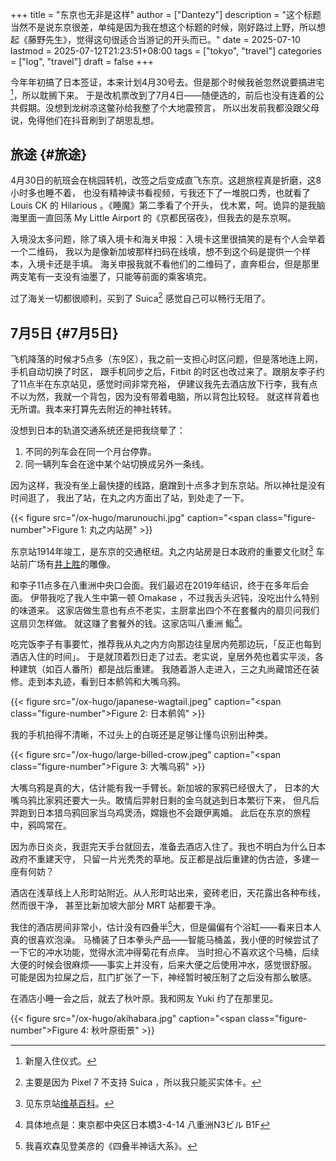 +++
title = "东京也无非是这样"
author = ["Dantezy"]
description = "这个标题当然不是说东京很差，单纯是因为我在想这个标题的时候，刚好路过上野，所以想起《藤野先生》，觉得这句很适合当游记的开头而已。"
date = 2025-07-10
lastmod = 2025-07-12T21:23:51+08:00
tags = ["tokyo", "travel"]
categories = ["log", "travel"]
draft = false
+++

今年年初搞了日本签证，本来计划4月30号去。但是那个时候我爸忽然说要搞进宅[^fn:1]，所以耽搁下来。
于是改机票改到了7月4日——随便选的，前后也没有连着的公共假期。没想到龙树凉这鳖孙给我整了个大地震预言，
所以出发前我都没跟父母说，免得他们在抖音刷到了胡思乱想。


## 旅途 {#旅途}

4月30日的航班会在桃园转机，改签之后变成直飞东京。这趟旅程真是折磨，这8小时多也睡不着，
也没有精神读书看视频，亏我还下了一堆脱口秀，也就看了 Louis CK 的 Hilarious 。《睡魔》第二季看了个开头，
伐木累，呵。诡异的是我脑海里面一直回荡 My Little Airport 的《京都民宿夜》，但我去的是东京啊。

入境没太多问题，除了填入境卡和海关申报：入境卡这里很搞笑的是有个人会举着一个二维码，
我以为是像新加坡那样扫码在线填，想不到这个码是提供一个样本，入境卡还是手填。
海关申报我就不看他们的二维码了，直奔柜台，但是那里两支笔有一支没有油墨了，只能等前面的乘客填完。

过了海关一切都很顺利，买到了 Suica[^fn:2] 感觉自己可以畅行无阻了。


## 7月5日 {#7月5日}

飞机降落的时候才5点多（东9区），我之前一支担心时区问题，但是落地连上网，手机自动切换了时区，
跟手机同步之后，Fitbit 的时区也改过来了。跟朋友李子约了11点半在东京站见，感觉时间非常充裕，
伊建议我先去酒店放下行李，我有点不以为然，我就一个背包，因为没有带着电脑，所以背包比较轻。
就这样背着也无所谓。我本来打算先去附近的神社转转。

没想到日本的轨道交通系统还是把我绕晕了：

1.  不同的列车会在同一个月台停靠。
2.  同一辆列车会在途中某个站切换成另外一条线。

因为这样，我没有坐上最快捷的线路，磨蹭到十点多才到东京站。所以神社是没有时间逛了，
我出了站，在丸之内方面出了站，到处走了一下。

{{< figure src="/ox-hugo/marunouchi.jpg" caption="<span class=\"figure-number\">Figure 1: </span>丸之内站房" >}}

东京站1914年竣工，是东京的交通枢纽。丸之内站房是日本政府的重要文化财[^fn:3]
车站前广场有[井上胜](https://zh.wikipedia.org/wiki/%E4%BA%95%E4%B8%8A%E8%83%9C)的雕像。

和李子11点多在八重洲中央口会面。我们最迟在2019年结识，终于在多年后会面。
伊带我吃了我人生中第一顿 Omakase ，不过我舌头迟钝，没吃出什么特别的味道来。
这家店做生意也有点不老实，主厨拿出四个不在套餐内的扇贝问我们这扇贝怎样做。
就这赚了套餐外的钱。这家店叫八重洲 鮨[^fn:4]。

吃完饭李子有事要忙，推荐我从丸之内方向那边往皇居内苑那边玩，「反正也每到酒店入住的时间」。
于是就顶着烈日走了过去。老实说，皇居外苑也着实平淡，各种建筑（如百人番所）都是战后重建。
我随着游人走进入，三之丸尚藏馆还在装修。走到本丸迹，看到日本鹡鸰和大嘴乌鸦。

{{< figure src="/ox-hugo/japanese-wagtail.jpeg" caption="<span class=\"figure-number\">Figure 2: </span>日本鹡鸰" >}}

我的手机拍得不清晰，不过头上的白斑还是足够让懂鸟识别出种类。

{{< figure src="/ox-hugo/large-billed-crow.jpeg" caption="<span class=\"figure-number\">Figure 3: </span>大嘴乌鸦" >}}

大嘴乌鸦是真的大，估计能有我一手臂长。新加坡的家鸦已经很大了，
日本的大嘴乌鸦比家鸦还要大一头。敢情后羿射日剩的金乌就逃到日本繁衍下来，
但凡后羿跑到日本猎乌鸦回家当乌鸡煲汤，嫦娥也不会跟伊离婚。
此后在东京的旅程中，鸦鸣常在。

因为赤日炎炎，我逛完天手台就回去，准备去酒店入住了。我也不明白为什么日本政府不重建天守，
只留一片光秃秃的草地。反正都是战后重建的伪古迹，多建一座有何妨？

酒店在浅草线上人形町站附近。从人形町站出来，瓷砖老旧，天花露出各种布线，然而很干净，
甚至比新加坡大部分 MRT 站都要干净。

我住的酒店房间非常小，估计没有四叠半[^fn:5]大，但是偏偏有个浴缸——看来日本人真的很喜欢泡澡。
马桶装了日本拳头产品——智能马桶盖，我小便的时候尝试了一下它的冲水功能，觉得水流冲得菊花有点痒。
当时担心不喜欢这个马桶，后续大便的时候会很麻烦——事实上并没有，后来大便之后使用冲水，感觉很舒服。
可能是因为拉屎之后，肛门扩张了一下，神经暂时被压制了之后没有那么敏感。

在酒店小睡一会之后，就去了秋叶原。我和网友 Yuki 约了在那里见。

{{< figure src="/ox-hugo/akihabara.jpg" caption="<span class=\"figure-number\">Figure 4: </span>秋叶原街景" >}}

[^fn:1]: 新屋入住仪式。
[^fn:2]: 主要是因为 Pixel 7 不支持 Suica ，所以我只能买实体卡。
[^fn:3]: 见东京站[维基百科](https://zh.wikipedia.org/wiki/%E6%9D%B1%E4%BA%AC%E7%AB%99)。
[^fn:4]: 具体地点是：東京都中央区日本橋3-4-14 八重洲N3ビル B1F
[^fn:5]: 我喜欢森见登美彦的《四叠半神话大系》。